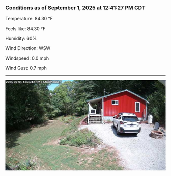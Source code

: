 ### Conditions as of September 1, 2025 at 12:41:27 PM CDT 

Temperature: 84.30 &deg;F

Feels like: 84.30 &deg;F

Humidity: 60%

Wind Direction: WSW

Windspeed: 0.0 mph

Wind Gust: 0.7 mph

---

<img src="./images/latest.jpeg"/>

